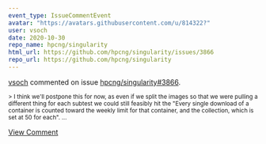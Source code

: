 ```yaml
---
event_type: IssueCommentEvent
avatar: "https://avatars.githubusercontent.com/u/814322?"
user: vsoch
date: 2020-10-30
repo_name: hpcng/singularity
html_url: https://github.com/hpcng/singularity/issues/3866
repo_url: https://github.com/hpcng/singularity
---
```


<a href='https://github.com/vsoch' target='_blank'>vsoch</a> commented on issue <a href='https://github.com/hpcng/singularity/issues/3866' target='_blank'>hpcng/singularity#3866</a>.

<small>> I think we'll postpone this for now, as even if we split the images so that we were pulling a different thing for each subtest we could still feasibly hit the "Every single download of a container is counted toward the weekly limit for that container, and the collection, which is set at 50 for each"....</small>

<a href='https://github.com/hpcng/singularity/issues/3866' target='_blank'>View Comment</a>